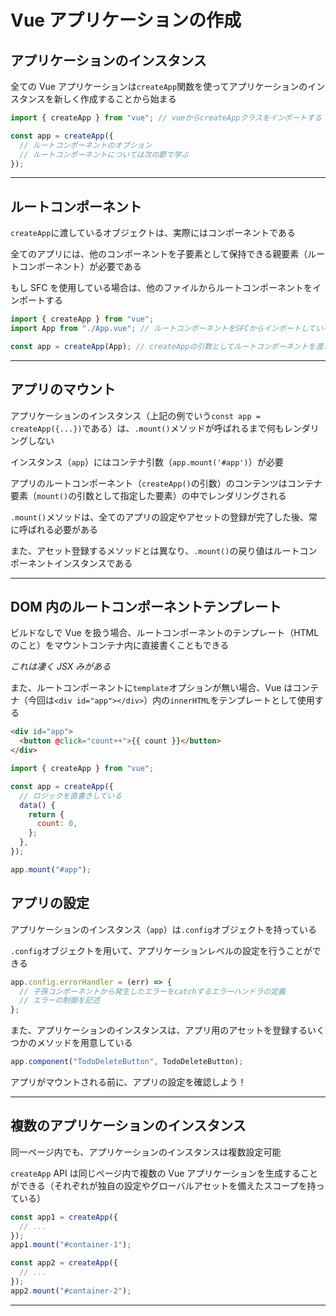 # Vue アプリケーションの作成

## アプリケーションのインスタンス

全ての Vue アプリケーションは`createApp`関数を使ってアプリケーションのインスタンスを新しく作成することから始まる

```javascript
import { createApp } from "vue"; // vueからcreateAppクラスをインポートする

const app = createApp({
  // ルートコンポーネントのオプション
  // ルートコンポーネントについては次の節で学ぶ
});
```

---

## ルートコンポーネント

`createApp`に渡しているオブジェクトは、実際にはコンポーネントである

全てのアプリには、他のコンポーネントを子要素として保持できる親要素（ルートコンポーネント）が必要である

もし SFC を使用している場合は、他のファイルからルートコンポーネントをインポートする

```javascript
import { createApp } from "vue";
import App from "./App.vue"; // ルートコンポーネントをSFCからインポートしている

const app = createApp(App); // createAppの引数としてルートコンポーネントを渡している
```

---

## アプリのマウント

アプリケーションのインスタンス（上記の例でいう`const app = createApp({...})`である）は、`.mount()`メソッドが呼ばれるまで何もレンダリングしない

インスタンス（`app`）にはコンテナ引数（`app.mount('#app')`）が必要

アプリのルートコンポーネント（`createApp()`の引数）のコンテンツはコンテナ要素（`mount()`の引数として指定した要素）の中でレンダリングされる

`.mount()`メソッドは、全てのアプリの設定やアセットの登録が完了した後、常に呼ばれる必要がある

また、アセット登録するメソッドとは異なり、`.mount()`の戻り値はルートコンポーネントインスタンスである

---

## DOM 内のルートコンポーネントテンプレート

ビルドなしで Vue を扱う場合、ルートコンポーネントのテンプレート（HTML のこと）をマウントコンテナ内に直接書くこともできる

_これは凄く JSX みがある_

また、ルートコンポーネントに`template`オプションが無い場合、Vue はコンテナ（今回は`<div id="app"></div>`）内の`innerHTML`をテンプレートとして使用する

```html
<div id="app">
  <button @click="count++">{{ count }}</button>
</div>
```

```js
import { createApp } from "vue";

const app = createApp({
  // ロジックを直書きしている
  data() {
    return {
      count: 0,
    };
  },
});

app.mount("#app");
```

## アプリの設定

アプリケーションのインスタンス（`app`）は`.config`オブジェクトを持っている

`.config`オブジェクトを用いて、アプリケーションレベルの設定を行うことができる

```js
app.config.errorHandler = (err) => {
  // 子孫コンポーネントから発生したエラーをcatchするエラーハンドラの定義
  // エラーの制御を記述
};
```

また、アプリケーションのインスタンスは、アプリ用のアセットを登録するいくつかのメソッドを用意している

```js
app.component("TodoDeleteButton", TodoDeleteButton);
```

アプリがマウントされる前に、アプリの設定を確認しよう！

---

## 複数のアプリケーションのインスタンス

同一ページ内でも、アプリケーションのインスタンスは複数設定可能

`createApp` API は同じページ内で複数の Vue アプリケーションを生成することができる（それぞれが独自の設定やグローバルアセットを備えたスコープを持っている）

```js
const app1 = createApp({
  // ...
});
app1.mount("#container-1");

const app2 = createApp({
  // ...
});
app2.mount("#container-2");
```

---
